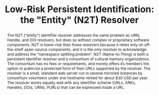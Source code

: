 ---
abstract: The N2T ("entity") identifier resolver addresses the same problem as URN,
  Handle, and DOI resolvers, but does so without complex or proprietary software components.
  N2T is lower-risk than those resolvers because it relies only on off-the-shelf open-source
  components, and it is the only resolver to acknowledge and address the "namespace
  splitting problem". N2T (Name-to-Thing) is both a persistent identifier resolver
  and a consortium of cultural memory organizations. The consortium has no fees or
  requirements, and merely offers its members the option to publicize a protected
  form of their URLs supported by the resolver. The resolver is a small, standard
  web server run in several mirrored instances by consortium volunteers under one
  hostname rented for about $30 USD per year. The resolver works equally well with
  any identifier scheme (URLs, ARKs, Handles, DOIs, URNs, PURLs) that can be expressed
  inside a URL.
creators:
- John Kunze
date: null
document_url: https://services.phaidra.univie.ac.at/api/object/o:294562/download
grand_parent: iPRES
institutions: []
keywords:
- ithaca
landing_page_url: https://phaidra.univie.ac.at/o:294562
language: eng
layout: publication
license: CC BY-SA 3.0 AT
notes_url: null
parent: iPRES 2006
publication_type: presentation
size: 81668
slides_url: null
source_name: iPRES
stream_url: null
title: 'Low-Risk Persistent Identification: the "Entity" (N2T) Resolver '
year: 2006
---